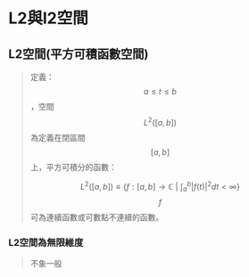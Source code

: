 # L2與l2空間

## L2空間(平方可積函數空間)

> 定義：$$a \leq t \leq b$$，空間$$L^2([a,b])$$為定義在閉區間$$[a,b]$$上，平方可積分的函數：
>
> $$\displaystyle L^2([a,b])\equiv \left\{ f: [a,b] \rightarrow \mathbb{C} ~\big|~ \int_a^b |f(t)|^2 dt < \infty  \right\}$$$$f$$可為連續函數或可數點不連續的函數。

### L2空間為無限維度

> 不象一般
